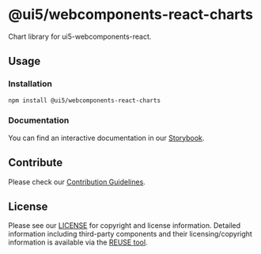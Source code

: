 # @ui5/webcomponents-react-charts

Chart library for ui5-webcomponents-react.

## Usage

### Installation

```bash
npm install @ui5/webcomponents-react-charts
```

### Documentation

You can find an interactive documentation in our [Storybook](https://sap.github.io/ui5-webcomponents-react/).

## Contribute

Please check our [Contribution Guidelines](https://github.com/SAP/ui5-webcomponents-react/blob/main/CONTRIBUTING.md).

## License

Please see our [LICENSE](https://github.com/SAP/ui5-webcomponents-react/blob/main/LICENSE) for copyright and license information.
Detailed information including third-party components and their licensing/copyright information is available via the [REUSE tool](https://api.reuse.software/info/github.com/SAP/ui5-webcomponents-react).
